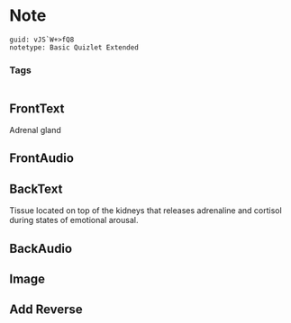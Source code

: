 # Note
```
guid: vJS`W+>fQ8
notetype: Basic Quizlet Extended
```

### Tags
```
```

## FrontText
Adrenal gland

## FrontAudio


## BackText
Tissue located on top of the kidneys that releases adrenaline and cortisol during states of emotional arousal.

## BackAudio


## Image


## Add Reverse

